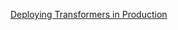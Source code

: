 [Deploying Transformers in Production](https://hackernoon.com/deploying-transformers-in-production-simpler-than-you-think)
